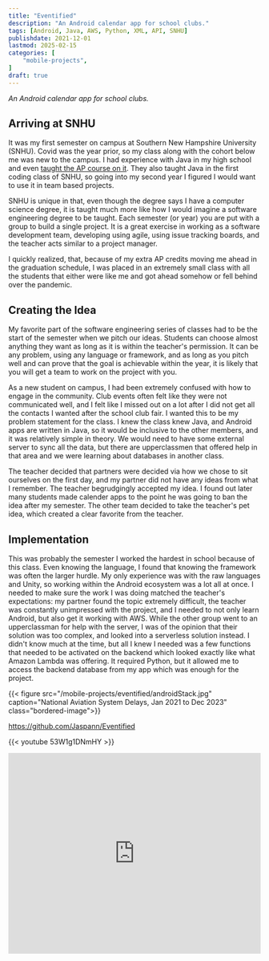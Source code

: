 ```yaml
---
title: "Eventified"
description: "An Android calendar app for school clubs."
tags: [Android, Java, AWS, Python, XML, API, SNHU]
publishdate: 2021-12-01
lastmod: 2025-02-15
categories: [
    "mobile-projects",
]
draft: true
---
```


*An Android calendar app for school clubs.*

## Arriving at SNHU
It was my first semester on campus at Southern New Hampshire University (SNHU). 
Covid was the year prior, so my class along with the cohort below me was new to the campus.
I had experience with Java in my high school and even [taught the AP course on it](post/community-work/ap-comp-sci-a-ta).
They also taught Java in the first coding class of SNHU, 
so going into my second year I figured I would want to use it in team based projects.

SNHU is unique in that, even though the degree says I have a computer science degree, 
it is taught much more like how I would imagine a software engineering degree to be taught.
Each semester (or year) you are put with a group to build a single project. It is a great exercise in 
working as a software development team, developing using agile, using issue tracking boards, 
and the teacher acts similar to a project manager. 

I quickly realized, that, because of my extra AP credits moving me ahead in the graduation schedule, 
I was placed in an extremely small class with all the students that either were like me and got 
ahead somehow or fell behind over the pandemic. 

## Creating the Idea
My favorite part of the software engineering series of classes had to be the 
start of the semester when we pitch our ideas. Students can choose almost anything they want
as long as it is within the teacher's permission. It can be any problem, using any language or 
framework, and as long as you pitch well and can prove that the goal is achievable within the year, 
it is likely that you will get a team to work on the project with you.

As a new student on campus, I had been extremely confused with how to engage in the community. 
Club events often felt like they were not communicated well, and I felt like I missed out on a lot
after I did not get all the contacts I wanted after the school club fair. I wanted this to be my 
problem statement for the class. I knew the class knew Java, and Android apps are written in Java, so 
it would be inclusive to the other members, and it was relatively simple in theory. We would need to have
some external server to sync all the data, but there are upperclassmen that offered help in that area 
and we were learning about databases in another class. 

The teacher decided that partners were decided via how we chose to sit ourselves on the first day, and my 
partner did not have any ideas from what I remember. The teacher begrudgingly accepted my idea. I found out
later many students made calender apps to the point he was going to ban the idea after my semester. The other 
team decided to take the teacher's pet idea, which created a clear favorite from the teacher.

## Implementation
This was probably the semester I worked the hardest in school because of this class. Even knowing the language, 
I found that knowing the framework was often the larger hurdle. My only experience was with the raw languages and 
Unity, so working within the Android ecosystem was a lot all at once. I needed to make sure the work I was doing 
matched the teacher's expectations: my partner found the topic extremely difficult, the teacher was constantly 
unimpressed with the project, and I needed to not only learn Android, but also get it working with AWS. While the
other group went to an upperclassman for help with the server, I was of the opinion that their solution was too complex,
and looked into a serverless solution instead. I didn't know much at the time, but all I knew I needed was a few functions 
that needed to be activated on the backend which looked exactly like what Amazon Lambda was offering. It required Python, 
but it allowed me to access the backend database from my app which was enough for the project.

{{< figure src="/mobile-projects/eventified/androidStack.jpg"
    caption="National Aviation System Delays, Jan 2021 to Dec 2023" 
    class="bordered-image">}}


https://github.com/Jaspann/Eventified


{{< youtube 53W1g1DNmHY >}}

<iframe src="https://1drv.ms/p/c/78ac3e9c395f4290/IQT4glrVFTcxR6_8_9ZO6__jAQPDLy0OEk9MHgNe8nHEhRI?em=2&amp;wdAr=1.7777777777777777" width="100%" height="400px" frameborder="0">This is an embedded <a target="_blank" href="https://office.com">Microsoft Office</a> presentation, powered by <a target="_blank" href="https://office.com/webapps">Office</a>.</iframe>

